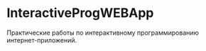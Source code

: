 # InteractiveProgWEBApp
 Практические работы по интерактивному программированию интернет-приложений.
